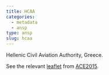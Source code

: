 ```yaml
---
title: HCAA
categories:
  - metadata
  - ansp
type: ansp
slug: hcaa
---
```


Hellenic Civil Aviation Authority, Greece.

See the relevant [leaflet][leaf] from [ACE2015].

[leaf]: ../HCAA_GreeceFinal_ACE_2015.pdf "ACE 2015 Benchmarking Report Factsheet: HCAA"

[ACE2015]: http://www.eurocontrol.int/publications/atm-cost-effectiveness-ace-2015-benchmarking-report-2016-2020-outlook "ACE 2015 Benchmarking Report"
